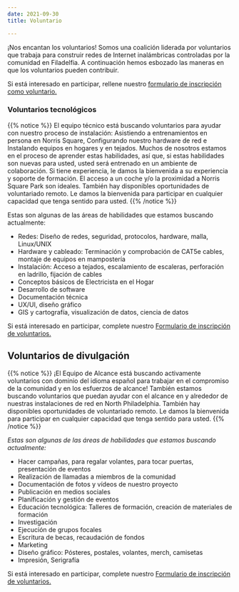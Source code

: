 ```yaml
---
date: 2021-09-30
title: Voluntario

---
```

¡Nos encantan los voluntarios! Somos una coalición liderada por voluntarios que trabaja para construir redes de Internet inalámbricas controladas por la comunidad en Filadelfia. A continuación hemos esbozado las maneras en que los voluntarios pueden contribuir.

Si está interesado en participar, rellene nuestro [formulario de inscripción como voluntario.](https://forms.gle/AKUgiHZnDvhECdhA8)

### Voluntarios tecnológicos

{{% notice %}} El equipo técnico está buscando voluntarios para ayudar con nuestro proceso de instalación: Asistiendo a entrenamientos en persona en Norris Square, Configurando nuestro hardware de red e Instalando equipos en hogares y en tejados. Muchos de nosotros estamos en el proceso de aprender estas habilidades, así que, si estas habilidades son nuevas para usted, usted será entrenado en un ambiente de colaboración. Si tiene experiencia, le damos la bienvenida a su experiencia y soporte de formación. El acceso a un coche y/o la proximidad a Norris Square Park son ideales. También hay disponibles oportunidades de voluntariado remoto. Le damos la bienvenida para participar en cualquier capacidad que tenga sentido para usted. {{% /notice %}}

Estas son algunas de las áreas de habilidades que estamos buscando actualmente:

* Redes: Diseño de redes, seguridad, protocolos, hardware, malla, Linux/UNIX
* Hardware y cableado: Terminación y comprobación de CAT5e cables, montaje de equipos en mampostería
* Instalación: Acceso a tejados, escalamiento de escaleras, perforación en ladrillo, fijación de cables
* Conceptos básicos de Electricista en el Hogar
* Desarrollo de software
* Documentación técnica
* UX/UI, diseño gráfico
* GIS y cartografía, visualización de datos, ciencia de datos

Si está interesado en participar, complete nuestro [Formulario de inscripción de voluntarios.](https://forms.gle/AKUgiHZnDvhECdhA8)

## Voluntarios de divulgación

{{% notice %}} ¡El Equipo de Alcance está buscando activamente voluntarios con dominio del idioma español para trabajar en el compromiso de la comunidad y en los esfuerzos de alcance! También estamos buscando voluntarios que puedan ayudar con el alcance en y alrededor de nuestras instalaciones de red en North Philadelphia. También hay disponibles oportunidades de voluntariado remoto. Le damos la bienvenida para participar en cualquier capacidad que tenga sentido para usted. {{% /notice %}}

_Estas son algunas de las áreas de habilidades que estamos buscando actualmente:_

* Hacer campañas, para regalar volantes, para tocar puertas, presentación de eventos
* Realización de llamadas a miembros de la comunidad
* Documentación de fotos y vídeos de nuestro proyecto 
* Publicación en medios sociales 
* Planificación y gestión de eventos 
* Educación tecnológica: Talleres de formación, creación de materiales de formación
* Investigación
* Ejecución de grupos focales
* Escritura de becas, recaudación de fondos 
* Marketing 
* Diseño gráfico: Pósteres, postales, volantes, merch, camisetas 
* Impresión, Serigrafía

Si está interesado en participar, complete nuestro [Formulario de inscripción de voluntarios.](https://forms.gle/AKUgiHZnDvhECdhA8)
